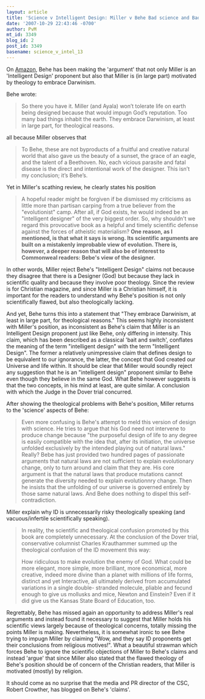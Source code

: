 ```yaml
---
layout: article
title: 'Science v Intelligent Design: Miller v Behe Bad science and Bad theology'
date: '2007-10-29 22:43:46 -0700'
author: PvM
mt_id: 3349
blog_id: 2
post_id: 3349
basename: science_v_intel_13
---
```

On [Amazon](http://www.amazon.com/gp/blog/post/PLNK1WHMS8WADYIGZ), Behe has been making the 'argument' that not only Miller is an 'Intelligent Design' proponent but also that Miller is  (in large part) motivated by theology to embrace Darwinism.

Behe wrote:

> So there you have it. Miller (and Ayala) won’t tolerate life on earth being designed because that would impugn God’s reputation. Too many bad things inhabit the earth. They embrace Darwinism, at least in large part, for theological reasons.

all because Miller observes that

> To Behe, these are not byproducts of a fruitful and creative natural world that also gave us the beauty of a sunset, the grace of an eagle, and the talent of a Beethoven. No, each vicious parasite and fatal disease is the direct and intentional work of the designer. This isn’t my conclusion; it’s Behe’s.

Yet in Miller's scathing review, he clearly states his position

> A hopeful reader might be forgiven if be dismissed my criticisms as little more than partisan carping from a true believer from the "evolutionist" camp. After all, if God exists, he would indeed be an "intelligent designer" of the very biggest order. So, why shouldn't we regard this provocative book as a helpful and timely scientific defense against the forces of atheistic materialism? **One reason, as I mentioned, is that what it says is wrong. Its scientific arguments are built on a mistakenly improbable view of evolution.
> There is, however, a deeper reason that will also be of interest to Commonweal readers: Bebe's view of the designer.**

In other words, Miller reject Behe's "Intelligent Design" claims not because they disagree that there is a Designer (God) but because they lack in scientific quality and because they involve poor theology. Since the review is for Christian magazine, and since Miller is a Christian himself, it is important for the readers to understand why Behe's position is not only scientifically flawed, but also theologically lacking.

And yet, Behe turns this into a statement that "They embrace Darwinism, at least in large part, for theological reasons." This seems highly inconsistent with Miller's position, as inconsistent as Behe's claim that Miller is an Intelligent Design proponent just like Behe, only differing in intensity. This claim, which has been described as a classical 'bait and switch', conflates the meaning of the term "intelligent design" with the term "Intelligent Design". The former a relatively unimpressive claim that defines design to be equivalent to our ignorance, the latter, the concept that God created our Universe and life within. It should be clear that Miller would soundly reject any suggestion that he is an "intelligent design" proponent similar to Behe even though they believe in the same God. What Behe however suggests is that the two concepts, in his mind at least, are quite similar. A conclusion with which the Judge in the Dover trial concurred.

After showing the theological problems with Behe's position, Miller returns to the 'science' aspects of Behe:

> Even more confusing is Behe's attempt to meld this version of design with science. He tries to argue that his  God need not intervene to produce change because "the purposeful design of life to any degree is easily compatible with the idea that, after its initiation, the universe unfolded exclusively by the intended playing out of natural laws." Really? Bebe has just provided two hundred pages of passionate arguments that natural laws are not sufficient to explain evolutionary change, only to turn around and claim that they 
> are. His core argument is that the natural laws that produce mutations cannot generate the diversity needed to explain evolutionnry change. Then he insists that the unfolding of our universe is governed entirely by those same natural laws. And Behe does nothing to dispel this self-contradiction.

Miller explain why ID is unnecessarily risky theologically speaking (and vacuous/infertile scientifically speaking).

> In reality, the scientific and theological confusion promoted by this book are completely unnecessary. At the conclusion of the Dover trial, conservative columnist Charles Krauthammer summed up the theological confusion of the ID movement this way: 
> 
> How ridiculous to make evolution  the enemy of God. What could be more elegant, more simple, more 
> brilliant, more economical, more creative, indeed more divine than a planet with millions of life forms, 
> distinct and yet Interactive, all ultimately derived from accumulated variations in a single double- stranded molecule, pliable and fecund enough to give us mollusks and mice, Newton and Einstein? Even if it did give us the Kansas State Board of Education, too.

Regrettably, Behe has missed again an opportunity to address Miller's real arguments and instead found it necessary to suggest that Miller holds his scientific views largely because of theological concerns, totally missing the points Miller is making.
Nevertheless, it is somewhat ironic to see Behe trying to impugn Miller by claiming "Wow, and they say ID proponents get their conclusions from religious motives!". What a beautiful strawman which forces Behe to ignore the scientific objections of Miller to Behe's claims and instead 'argue' that since Miller also stated that the flawed theology of Behe's position should be of concern of the Christian readers, that Miller is motivated (mostly) by religion.

It should come as no surprise that the media and PR director of the CSC, Robert Crowther, has blogged on Behe's 'claims'.

